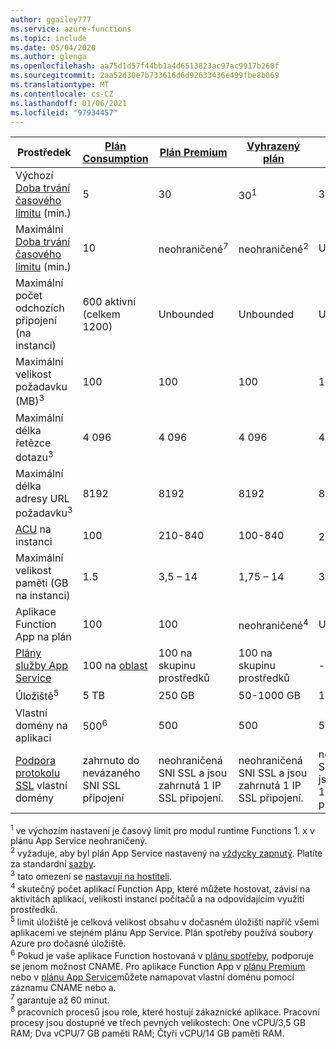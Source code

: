 ```yaml
---
author: ggailey777
ms.service: azure-functions
ms.topic: include
ms.date: 05/04/2020
ms.author: glenga
ms.openlocfilehash: aa75d1d57f44bb1a4d6513823ac97ac9917b260f
ms.sourcegitcommit: 2aa52d30e7b733616d6d92633436e499fbe8b069
ms.translationtype: MT
ms.contentlocale: cs-CZ
ms.lasthandoff: 01/06/2021
ms.locfileid: "97934457"
---
```

| Prostředek |[Plán Consumption](../articles/azure-functions/consumption-plan.md)|[Plán Premium](../articles/azure-functions/functions-premium-plan.md)|[Vyhrazený plán](../articles/azure-functions/dedicated-plan.md)|[ASE](../articles/app-service/environment/intro.md)| [Kubernetes](../articles/aks/quotas-skus-regions.md) |
| --- | --- | --- | --- | --- | --- |
|Výchozí [Doba trvání časového limitu](../articles/azure-functions/functions-scale.md#timeout) (min.) |5 | 30 |30<sup>1</sup> | 30 | 30 |
|Maximální [Doba trvání časového limitu](../articles/azure-functions/functions-scale.md#timeout) (min.) |10 | neohraničené<sup>7</sup> | neohraničené<sup>2</sup> | Unbounded | Unbounded |
| Maximální počet odchozích připojení (na instanci) | 600 aktivní (celkem 1200) | Unbounded | Unbounded | Unbounded | Unbounded |
| Maximální velikost požadavku (MB)<sup>3</sup> | 100 | 100 | 100 | 100 | Závisí na clusteru |
| Maximální délka řetězce dotazu<sup>3</sup> | 4 096 | 4 096 | 4 096 | 4 096 | Závisí na clusteru |
| Maximální délka adresy URL požadavku<sup>3</sup> | 8192 | 8192 | 8192 | 8192 | Závisí na clusteru |
|[ACU](../articles/virtual-machines/acu.md) na instanci | 100 | 210-840 | 100-840 | 210-250<sup>8</sup> | [Ceny AKS](https://azure.microsoft.com/pricing/details/container-service/) |
| Maximální velikost paměti (GB na instanci) | 1.5 | 3,5 – 14 | 1,75 – 14 | 3,5 – 14 | Podporuje se libovolný uzel. |
| Aplikace Function App na plán |100 |100 |neohraničené<sup>4</sup> | Unbounded | Unbounded |
| [Plány služby App Service](../articles/app-service/overview-hosting-plans.md) | 100 na [oblast](https://azure.microsoft.com/global-infrastructure/regions/) |100 na skupinu prostředků |100 na skupinu prostředků | - | - |
| Úložiště<sup>5</sup> |5 TB |250 GB |50-1000 GB | 1 TB | neuvedeno |
| Vlastní domény na aplikaci</a> |500<sup>6</sup> |500 |500 | 500 | neuvedeno |
| [Podpora protokolu SSL](../articles/app-service/configure-ssl-bindings.md) vlastní domény |zahrnuto do nevázaného SNI SSL připojení | neohraničená SNI SSL a jsou zahrnutá 1 IP SSL připojení. |neohraničená SNI SSL a jsou zahrnutá 1 IP SSL připojení. | neohraničená SNI SSL a jsou zahrnutá 1 IP SSL připojení. | neuvedeno |

<sup>1</sup> ve výchozím nastavení je časový limit pro modul runtime Functions 1. x v plánu App Service neohraničený.  
<sup>2</sup> vyžaduje, aby byl plán App Service nastavený na [vždycky zapnutý](../articles/azure-functions/dedicated-plan.md#always-on). Platíte za standardní [sazby](https://azure.microsoft.com/pricing/details/app-service/).  
<sup>3</sup> tato omezení se [nastavují na hostiteli](https://github.com/Azure/azure-functions-host/blob/dev/src/WebJobs.Script.WebHost/web.config).  
<sup>4</sup> skutečný počet aplikací Function App, které můžete hostovat, závisí na aktivitách aplikací, velikosti instancí počítačů a na odpovídajícím využití prostředků.  
<sup>5</sup> limit úložiště je celková velikost obsahu v dočasném úložišti napříč všemi aplikacemi ve stejném plánu App Service. Plán spotřeby používá soubory Azure pro dočasné úložiště.  
<sup>6</sup> Pokud je vaše aplikace Function hostovaná v [plánu spotřeby](../articles/azure-functions/consumption-plan.md), podporuje se jenom možnost CNAME. Pro aplikace Function App v [plánu Premium](../articles/azure-functions/functions-premium-plan.md) nebo v [plánu App Service](../articles/azure-functions/dedicated-plan.md)můžete namapovat vlastní doménu pomocí záznamu CNAME nebo a.  
<sup>7</sup> garantuje až 60 minut.  
<sup>8</sup> pracovních procesů jsou role, které hostují zákaznické aplikace. Pracovní procesy jsou dostupné ve třech pevných velikostech: One vCPU/3,5 GB RAM; Dva vCPU/7 GB paměti RAM; Čtyři vCPU/14 GB paměti RAM.